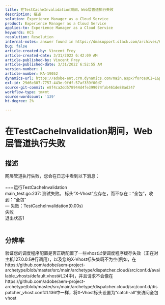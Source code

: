 ```yaml
---
title: 在TestCacheInvalidation期间，Web层管道执行失败
description: 描述
solution: Experience Manager as a Cloud Service
product: Experience Manager as a Cloud Service
applies-to: Experience Manager as a Cloud Service
keywords: KCS
resolution: Resolution
internal-notes: answer found in https://dmasupport.slack.com/archives/C013SBSHPKK/p1645102872540889?thread_ts=1645102277.855389&cid=C013SBSHPKK
bug: false
article-created-by: Vincent Frey
article-created-date: 3/31/2022 6:42:09 AM
article-published-by: Vincent Frey
article-published-date: 3/31/2022 6:52:55 AM
version-number: 1
article-number: KA-19052
dynamics-url: https://adobe-ent.crm.dynamics.com/main.aspx?forceUCI=1&pagetype=entityrecord&etn=knowledgearticle&id=4a8a30af-bdb0-ec11-9840-0022480bde18
exl-id: 29d6e807-7757-443e-9fdf-57af339f00d7
source-git-commit: e8f4ca2dd578944d4fe399074fab461de88ad247
workflow-type: tm+mt
source-wordcount: '139'
ht-degree: 2%

---
```


# 在TestCacheInvalidation期间，Web层管道执行失败

## 描述


网层管道执行失败，您会在日志中看到以下消息：
<br><br>===运行TestCacheInvalidation
<br>main_test.go:237: 测试失败。 标头“X-Vhost”应存在，而不存在：“全包”，收到：“全包”
<br> — 失败：TestCacheInvalidation(0.00s)
<br>失败
<br>退出状态1<br><br>



## 分辨率


验证您的调度程序配置是否正确配置了一些vhost以使调度程序缓存失效（正在对主机127.0.0.1进行调用），以及您的X-Vhost标头集既不为空(例如，在https://github.com/adobe/aem-project-archetype/blob/master/src/main/archetype/dispatcher.cloud/src/conf.d/available_vhosts/default.vhost#L24中)，并且请求不会像在https://github.com/adobe/aem-project-archetype/blob/master/src/main/archetype/dispatcher.cloud/src/conf.d/dispatcher_vhost.conf#L136中一样，将X-Vhost标头设置为“catch-all”来访问全包vhost
